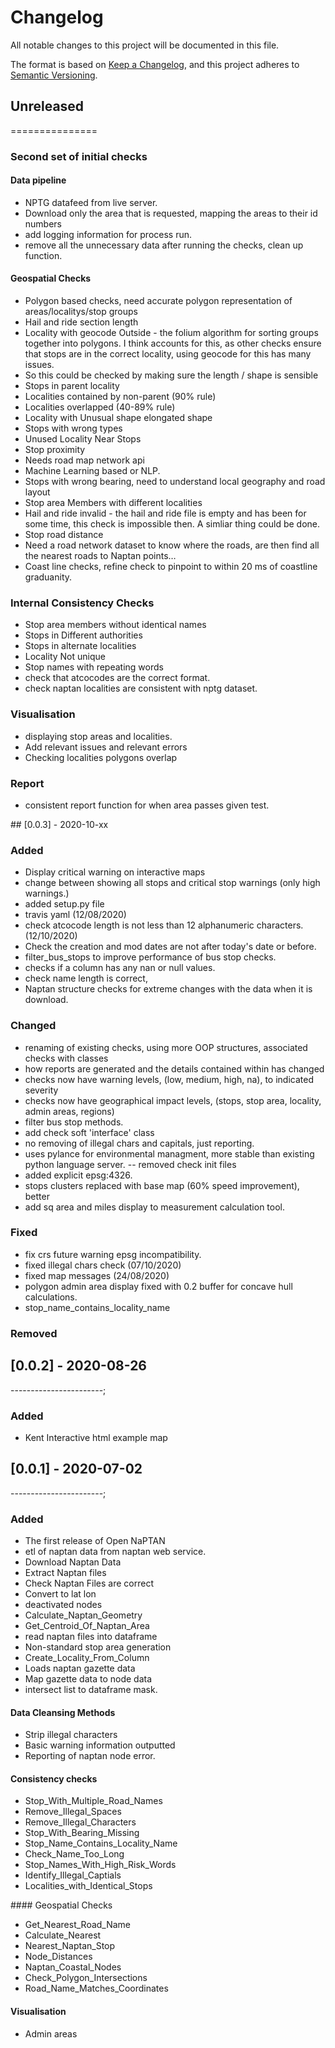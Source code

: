# Changelog

All notable changes to this project will be documented in this file.

The format is based on [Keep a Changelog](https://keepachangelog.com/en/1.0.0/),
and this project adheres to [Semantic Versioning](https://semver.org/spec/v2.0.0.html).

## Unreleased

===============

### Second set of initial checks

#### Data pipeline

- NPTG datafeed from live server.
- Download only the area that is requested, mapping the areas to their id numbers
- add logging information for process run.
- remove all the unnecessary data after running the checks, clean up function.

#### Geospatial Checks

- Polygon based checks, need accurate polygon representation of areas/localitys/stop groups
- Hail and ride section length
- Locality with geocode Outside - the folium algorithm for sorting groups together into polygons. I think accounts for this, as other checks ensure that stops are in the correct locality, using geocode for this has many issues.
- So this could be checked by making sure the length / shape is sensible
- Stops in parent locality
- Localities contained by non-parent (90% rule)
- Localities overlapped (40-89% rule)
- Locality with Unusual shape elongated shape
- Stops with wrong types
- Unused Locality Near Stops
- Stop proximity
- Needs road map network api
- Machine Learning based or NLP.
- Stops with wrong bearing, need to understand local geography and road layout
- Stop area Members with different localities
- Hail and ride invalid - the hail and ride file is empty and has been for some time, this check is impossible then. A simliar thing could be done.
- Stop road distance
- Need a road network dataset to know where the roads, are then find all the nearest roads to Naptan points…
- Coast line checks, refine check to pinpoint to within 20 ms of coastline
graduanity.

### Internal Consistency Checks

- Stop area members without identical names
- Stops in Different authorities
- Stops in alternate localities
- Locality Not unique
- Stop names with repeating words
- check that atcocodes are the correct format.
- check naptan localities are consistent with nptg dataset.

### Visualisation

- displaying stop areas and localities.
- Add relevant issues and relevant errors
- Checking localities polygons overlap

### Report

- consistent report function for when area passes given test.

## [0.0.3] - 2020-10-xx

### Added

- Display critical warning on interactive maps
- change between showing all stops and critical stop warnings (only high warnings.)
- added setup.py file
- travis yaml (12/08/2020)
- check atcocode length is not less than 12 alphanumeric characters.(12/10/2020)
- Check the creation and mod dates are not after today's date or before.
- filter_bus_stops to improve performance of bus stop checks.
- checks if a column has any nan or null values.
- check name length is correct,
- Naptan structure checks for extreme changes with the data when it is download.

### Changed

- renaming of existing checks, using more OOP structures, associated checks with
classes
- how reports are generated and the details contained within has changed
- checks now have warning levels, (low, medium, high, na), to indicated severity
- checks now have geographical impact levels, (stops, stop area, locality, admin areas, regions)
- filter bus stop methods.
- add check soft 'interface' class
- no removing of illegal chars and capitals, just reporting.
- uses pylance for environmental managment, more stable than existing python language server.
-- removed check init files
- added explicit epsg:4326.
- stops clusters replaced with base map (60% speed improvement), better 
- add sq area and miles display to measurement calculation tool.

### Fixed

- fix crs future warning epsg incompatibility.
- fixed illegal chars check (07/10/2020)
- fixed map messages (24/08/2020)
- polygon admin area display fixed with 0.2 buffer for concave hull calculations.
- stop_name_contains_locality_name

### Removed

## [0.0.2] - 2020-08-26

-----------------------;

### Added

- Kent Interactive html example map

## [0.0.1] - 2020-07-02

-----------------------;

### Added

- The first release of Open NaPTAN
- etl of naptan data from naptan web service.
- Download Naptan Data
- Extract Naptan files
- Check Naptan Files are correct
- Convert to lat lon
- deactivated nodes
- Calculate_Naptan_Geometry
- Get_Centroid_Of_Naptan_Area
- read naptan files into dataframe
- Non-standard stop area generation
- Create_Locality_From_Column
- Loads naptan gazette data
- Map gazette data to node data
- intersect list to dataframe mask.

#### Data Cleansing Methods

- Strip illegal characters
- Basic warning information outputted
- Reporting of naptan node error.

#### Consistency checks

- Stop_With_Multiple_Road_Names
- Remove_Illegal_Spaces
- Remove_Illegal_Characters
- Stop_With_Bearing_Missing
- Stop_Name_Contains_Locality_Name
- Check_Name_Too_Long
- Stop_Names_With_High_Risk_Words
- Identify_Illegal_Captials
- Localities_with_Identical_Stops

#### Geospatial Checks

- Get_Nearest_Road_Name
- Calculate_Nearest
- Nearest_Naptan_Stop
- Node_Distances
- Naptan_Coastal_Nodes
- Check_Polygon_Intersections
- Road_Name_Matches_Coordinates

#### Visualisation

- Admin areas
